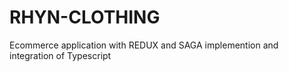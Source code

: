 # RHYN-CLOTHING
Ecommerce application with REDUX and SAGA implemention and integration of Typescript
